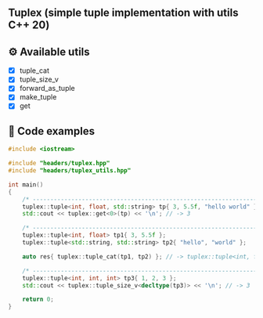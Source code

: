 ## Tuplex (simple tuple implementation with utils С++ 20)

## ⚙️ Available utils

- [X] tuple_cat
- [X] tuple_size_v
- [X] forward_as_tuple
- [X] make_tuple
- [X] get

## 📝 Code examples

```cpp
#include <iostream>

#include "headers/tuplex.hpp"
#include "headers/tuplex_utils.hpp"

int main()
{
    /* ----------------------------------------------------------------------------- */
    tuplex::tuple<int, float, std::string> tp{ 3, 5.5f, "hello world" }; 
    std::cout << tuplex::get<0>(tp) << '\n'; // -> 3

    /* ----------------------------------------------------------------------------- */
    tuplex::tuple<int, float> tp1{ 3, 5.5f };
    tuplex::tuple<std::string, std::string> tp2{ "hello", "world" };

    auto res{ tuplex::tuple_cat(tp1, tp2) }; // -> tuplex::tuple<int, float, std::string, std::string>

    /* ----------------------------------------------------------------------------- */
    tuplex::tuple<int, int, int> tp3{ 1, 2, 3 };
    std::cout << tuplex::tuple_size_v<decltype(tp3)> << '\n'; // -> 3

    return 0;
}
```